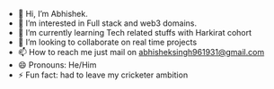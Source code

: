 - 👋 Hi, I’m Abhishek.
- 👀 I’m interested in Full stack and web3 domains.
- 🌱 I’m currently learning Tech related stuffs with Harkirat cohort
- 💞️ I’m looking to collaborate on real time projects
- 📫 How to reach me just mail on abhisheksingh961931@gmail.com
- 😄 Pronouns: He/Him
- ⚡ Fun fact: had to leave my cricketer ambition

<!---
ABHI2318/ABHI2318 is a ✨ special ✨ repository because its `README.md` (this file) appears on your GitHub profile.
You can click the Preview link to take a look at your changes.
--->
